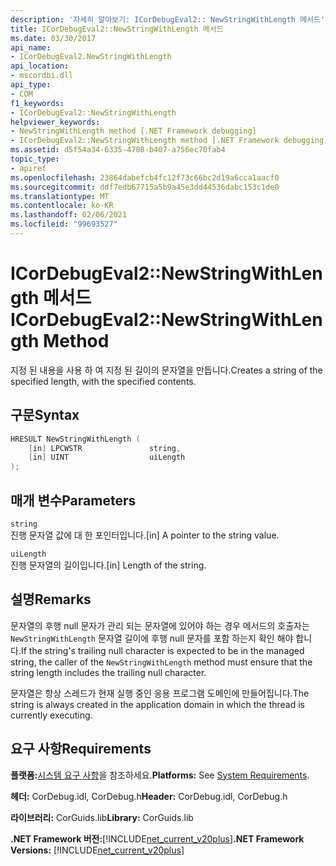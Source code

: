 ```yaml
---
description: '자세히 알아보기: ICorDebugEval2:: NewStringWithLength 메서드'
title: ICorDebugEval2::NewStringWithLength 메서드
ms.date: 03/30/2017
api_name:
- ICorDebugEval2.NewStringWithLength
api_location:
- mscordbi.dll
api_type:
- COM
f1_keywords:
- ICorDebugEval2::NewStringWithLength
helpviewer_keywords:
- NewStringWithLength method [.NET Framework debugging]
- ICorDebugEval2::NewStringWithLength method [.NET Framework debugging]
ms.assetid: d5f54a34-6335-4708-b407-a756ec70fab4
topic_type:
- apiref
ms.openlocfilehash: 23864dabefcb4fc12f73c66bc2d19a6cca1aacf0
ms.sourcegitcommit: ddf7edb67715a5b9a45e3dd44536dabc153c1de0
ms.translationtype: MT
ms.contentlocale: ko-KR
ms.lasthandoff: 02/06/2021
ms.locfileid: "99693527"
---
```

# <a name="icordebugeval2newstringwithlength-method"></a><span data-ttu-id="781f9-103">ICorDebugEval2::NewStringWithLength 메서드</span><span class="sxs-lookup"><span data-stu-id="781f9-103">ICorDebugEval2::NewStringWithLength Method</span></span>

<span data-ttu-id="781f9-104">지정 된 내용을 사용 하 여 지정 된 길이의 문자열을 만듭니다.</span><span class="sxs-lookup"><span data-stu-id="781f9-104">Creates a string of the specified length, with the specified contents.</span></span>  
  
## <a name="syntax"></a><span data-ttu-id="781f9-105">구문</span><span class="sxs-lookup"><span data-stu-id="781f9-105">Syntax</span></span>  
  
```cpp  
HRESULT NewStringWithLength (  
    [in] LPCWSTR               string,  
    [in] UINT                  uiLength  
);  
```  
  
## <a name="parameters"></a><span data-ttu-id="781f9-106">매개 변수</span><span class="sxs-lookup"><span data-stu-id="781f9-106">Parameters</span></span>  

 `string`  
 <span data-ttu-id="781f9-107">진행 문자열 값에 대 한 포인터입니다.</span><span class="sxs-lookup"><span data-stu-id="781f9-107">[in] A pointer to the string value.</span></span>  
  
 `uiLength`  
 <span data-ttu-id="781f9-108">진행 문자열의 길이입니다.</span><span class="sxs-lookup"><span data-stu-id="781f9-108">[in] Length of the string.</span></span>  
  
## <a name="remarks"></a><span data-ttu-id="781f9-109">설명</span><span class="sxs-lookup"><span data-stu-id="781f9-109">Remarks</span></span>  

 <span data-ttu-id="781f9-110">문자열의 후행 null 문자가 관리 되는 문자열에 있어야 하는 경우 메서드의 호출자는 `NewStringWithLength` 문자열 길이에 후행 null 문자를 포함 하는지 확인 해야 합니다.</span><span class="sxs-lookup"><span data-stu-id="781f9-110">If the string's trailing null character is expected to be in the managed string, the caller of the `NewStringWithLength` method must ensure that the string length includes the trailing null character.</span></span>  
  
 <span data-ttu-id="781f9-111">문자열은 항상 스레드가 현재 실행 중인 응용 프로그램 도메인에 만들어집니다.</span><span class="sxs-lookup"><span data-stu-id="781f9-111">The string is always created in the application domain in which the thread is currently executing.</span></span>  
  
## <a name="requirements"></a><span data-ttu-id="781f9-112">요구 사항</span><span class="sxs-lookup"><span data-stu-id="781f9-112">Requirements</span></span>  

 <span data-ttu-id="781f9-113">**플랫폼:**[시스템 요구 사항](../../get-started/system-requirements.md)을 참조하세요.</span><span class="sxs-lookup"><span data-stu-id="781f9-113">**Platforms:** See [System Requirements](../../get-started/system-requirements.md).</span></span>  
  
 <span data-ttu-id="781f9-114">**헤더:** CorDebug.idl, CorDebug.h</span><span class="sxs-lookup"><span data-stu-id="781f9-114">**Header:** CorDebug.idl, CorDebug.h</span></span>  
  
 <span data-ttu-id="781f9-115">**라이브러리:** CorGuids.lib</span><span class="sxs-lookup"><span data-stu-id="781f9-115">**Library:** CorGuids.lib</span></span>  
  
 <span data-ttu-id="781f9-116">**.NET Framework 버전:**[!INCLUDE[net_current_v20plus](../../../../includes/net-current-v20plus-md.md)]</span><span class="sxs-lookup"><span data-stu-id="781f9-116">**.NET Framework Versions:** [!INCLUDE[net_current_v20plus](../../../../includes/net-current-v20plus-md.md)]</span></span>
